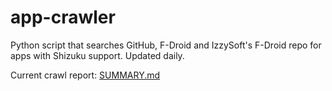 # app-crawler

Python script that searches GitHub, F-Droid and IzzySoft's F-Droid repo for apps with Shizuku support.
Updated daily.

Current crawl report: [SUMMARY.md](SUMMARY.md)
